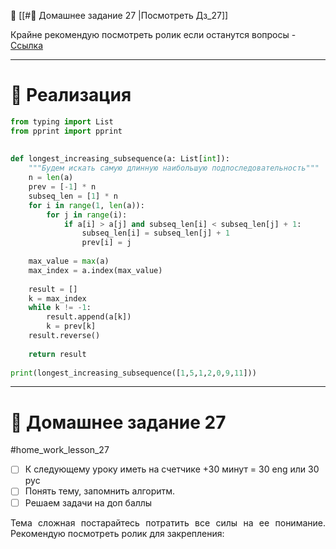 
📝 [[#📝 Домашнее задание 27 |Посмотреть Дз_27]]

Крайне рекомендую посмотреть ролик если останутся вопросы - [Ссылка](https://www.youtube.com/watch?v=KDf07mg10sY&list=PL6Y8_sMxL8LbkgfWkUvsjyAFNtaS3LRRY&index=25) 

---
# 💁 Реализация 

```python
from typing import List  
from pprint import pprint  
  
  
def longest_increasing_subsequence(a: List[int]):  
    """Будем искать самую длинную наибольшую подпоследовательность"""  
    n = len(a)  
    prev = [-1] * n  
    subseq_len = [1] * n  
    for i in range(1, len(a)):  
        for j in range(i):  
            if a[i] > a[j] and subseq_len[i] < subseq_len[j] + 1:  
                subseq_len[i] = subseq_len[j] + 1  
                prev[i] = j  
  
    max_value = max(a)  
    max_index = a.index(max_value)  
  
    result = []  
    k = max_index  
    while k != -1:  
        result.append(a[k])  
        k = prev[k]  
    result.reverse()  
      
    return result  
  
print(longest_increasing_subsequence([1,5,1,2,0,9,11]))
```

---
# 📝 Домашнее задание 27
#home_work_lesson_27

- [ ] К следующему уроку иметь на счетчике +30 минут = 30 eng или 30 рус
- [ ] Понять тему, запомнить алгоритм. 
- [ ] Решаем задачи на доп баллы

<p align="justify">Тема сложная постарайтесь потратить все силы на ее понимание. Рекомендую посмотреть ролик для закрепления:</p>

